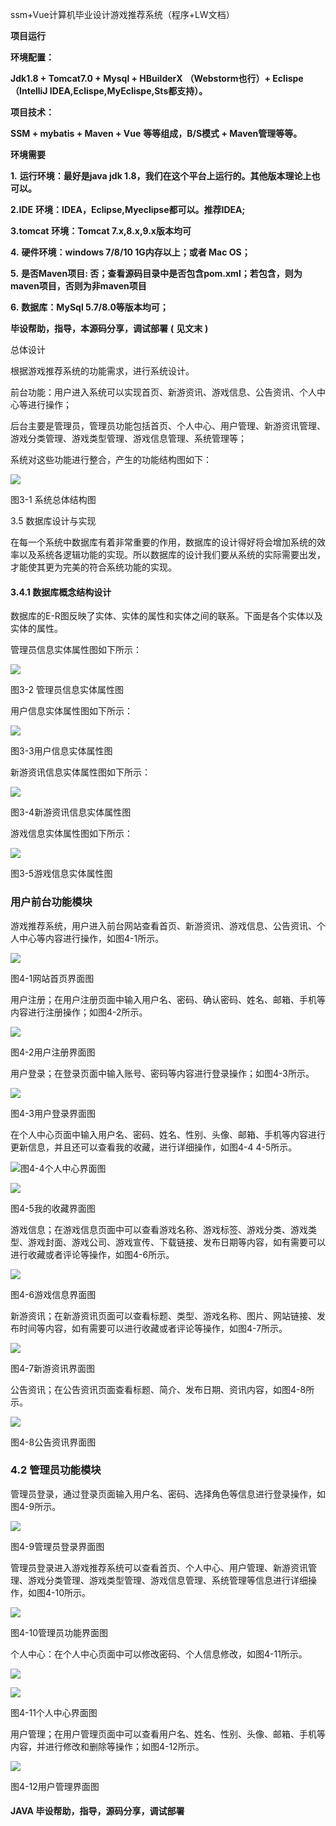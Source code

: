 ssm+Vue计算机毕业设计游戏推荐系统（程序+LW文档）

**项目运行**

**环境配置：**

**Jdk1.8 + Tomcat7.0 + Mysql + HBuilderX** **（Webstorm也行）+ Eclispe（IntelliJ
IDEA,Eclispe,MyEclispe,Sts都支持）。**

**项目技术：**

**SSM + mybatis + Maven + Vue** **等等组成，B/S模式 + Maven管理等等。**

**环境需要**

**1.** **运行环境：最好是java jdk 1.8，我们在这个平台上运行的。其他版本理论上也可以。**

**2.IDE** **环境：IDEA，Eclipse,Myeclipse都可以。推荐IDEA;**

**3.tomcat** **环境：Tomcat 7.x,8.x,9.x版本均可**

**4.** **硬件环境：windows 7/8/10 1G内存以上；或者 Mac OS；**

**5.** **是否Maven项目: 否；查看源码目录中是否包含pom.xml；若包含，则为maven项目，否则为非maven项目**

**6.** **数据库：MySql 5.7/8.0等版本均可；**

**毕设帮助，指导，本源码分享，调试部署** **(** **见文末** **)**

总体设计

根据游戏推荐系统的功能需求，进行系统设计。

前台功能：用户进入系统可以实现首页、新游资讯、游戏信息、公告资讯、个人中心等进行操作；

后台主要是管理员，管理员功能包括首页、个人中心、用户管理、新游资讯管理、游戏分类管理、游戏类型管理、游戏信息管理、系统管理等；

系统对这些功能进行整合，产生的功能结构图如下：

![](./res/92a132a1afea4a868f50a4d6ab32cc0b.png)

图3-1 系统总体结构图

3.5 数据库设计与实现

在每一个系统中数据库有着非常重要的作用，数据库的设计得好将会增加系统的效率以及系统各逻辑功能的实现。所以数据库的设计我们要从系统的实际需要出发，才能使其更为完美的符合系统功能的实现。

#### **3.4.1** **数据库概念结构设计**

数据库的E-R图反映了实体、实体的属性和实体之间的联系。下面是各个实体以及实体的属性。

管理员信息实体属性图如下所示：

![](./res/f3b343664de74c1f8233e42264ab4aec.png)

图3-2 管理员信息实体属性图

用户信息实体属性图如下所示：

![](./res/f2552157e9e747688d740e525ca0ab5f.png)

图3-3用户信息实体属性图

新游资讯信息实体属性图如下所示：

![](./res/187f58adad96478180994e7115ba03a5.png)

图3-4新游资讯信息实体属性图

游戏信息实体属性图如下所示：

![](./res/0acff1fd4181442293f33b686079b65a.png)

图3-5游戏信息实体属性图

### 用户前台功能模块

游戏推荐系统，用户进入前台网站查看首页、新游资讯、游戏信息、公告资讯、个人中心等内容进行操作，如图4-1所示。

![](./res/859b0c80ddfa47b0b559f4b8c02c5e44.png)

图4-1网站首页界面图

用户注册；在用户注册页面中输入用户名、密码、确认密码、姓名、邮箱、手机等内容进行注册操作；如图4-2所示。

![](./res/14e91f028db4427780d80a2b310fa184.png)

图4-2用户注册界面图

用户登录；在登录页面中输入账号、密码等内容进行登录操作；如图4-3所示。

![](./res/19816dec789d47c6849fd947840fb525.png)

图4-3用户登录界面图

在个人中心页面中输入用户名、密码、姓名、性别、头像、邮箱、手机等内容进行更新信息，并且还可以查看我的收藏，进行详细操作，如图4-4 4-5所示。

![](./res/cbe687372c49427fa3b0926e71439c35.png)图4-4个人中心界面图

![](./res/5c8388dc65054844b550aed586bdf2c2.png)

图4-5我的收藏界面图

游戏信息；在游戏信息页面中可以查看游戏名称、游戏标签、游戏分类、游戏类型、游戏封面、游戏公司、游戏宣传、下载链接、发布日期等内容，如有需要可以进行收藏或者评论等操作，如图4-6所示。

![](./res/a61d29611b1247218af43b9deb241502.png)

图4-6游戏信息界面图

新游资讯；在新游资讯页面可以查看标题、类型、游戏名称、图片、网站链接、发布时间等内容，如有需要可以进行收藏或者评论等操作，如图4-7所示。

![](./res/c926b877d7a74916b1f55818ff78df99.png)

图4-7新游资讯界面图

公告资讯；在公告资讯页面查看标题、简介、发布日期、资讯内容，如图4-8所示。

![](./res/d5953d74ff02471d989191ed9823379a.png)

图4-8公告资讯界面图

### 4.2 管理员功能模块

管理员登录，通过登录页面输入用户名、密码、选择角色等信息进行登录操作，如图4-9所示。

![](./res/a76d488b49c04c5791706157cd998349.png)

图4-9管理员登录界面图

管理员登录进入游戏推荐系统可以查看首页、个人中心、用户管理、新游资讯管理、游戏分类管理、游戏类型管理、游戏信息管理、系统管理等信息进行详细操作，如图4-10所示。

![](./res/e8bf0ee700364417bf1e41d2299281d1.png)

图4-10管理员功能界面图

个人中心：在个人中心页面中可以修改密码、个人信息修改，如图4-11所示。

![](./res/70485f1142684e6399abd2e394f54b88.png)

![](./res/2dba4e75bba44d6ca25be85caf1cad5a.png)

图4-11个人中心界面图

用户管理；在用户管理页面中可以查看用户名、姓名、性别、头像、邮箱、手机等内容，并进行修改和删除等操作；如图4-12所示。

![](./res/498f2ad786c641258e71ea12dd360b79.png)

图4-12用户管理界面图

#### **JAVA** **毕设帮助，指导，源码分享，调试部署**

